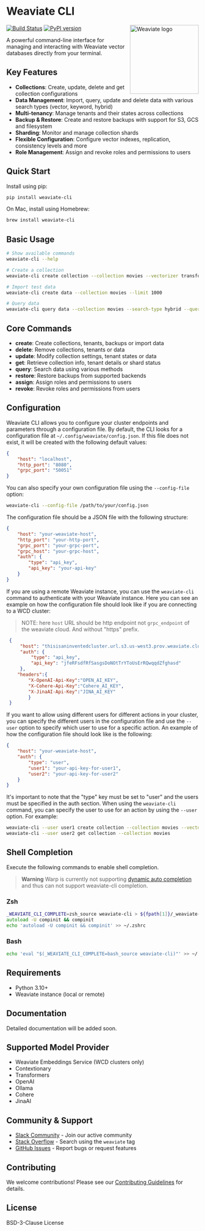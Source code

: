 # Weaviate CLI

<img src="https://raw.githubusercontent.com/semi-technologies/weaviate/19de0956c69b66c5552447e84d016f4fe29d12c9/docs/assets/weaviate-logo.png" width="180" align="right" alt="Weaviate logo">

[![Build Status](https://github.com/weaviate/weaviate-cli/actions/workflows/main.yaml/badge.svg)](https://github.com/weaviate/weaviate-cli/actions/workflows/main.yaml)
[![PyPI version](https://badge.fury.io/py/weaviate-cli.svg)](https://badge.fury.io/py/weaviate-cli)

A powerful command-line interface for managing and interacting with Weaviate vector databases directly from your terminal.

## Key Features
- **Collections**: Create, update, delete and get collection configurations
- **Data Management**: Import, query, update and delete data with various search types (vector, keyword, hybrid)
- **Multi-tenancy**: Manage tenants and their states across collections
- **Backup & Restore**: Create and restore backups with support for S3, GCS and filesystem
- **Sharding**: Monitor and manage collection shards
- **Flexible Configuration**: Configure vector indexes, replication, consistency levels and more
- **Role Management**: Assign and revoke roles and permissions to users

## Quick Start
Install using pip:

```bash
pip install weaviate-cli
```

On Mac, install using Homebrew:
```bash
brew install weaviate-cli
```

## Basic Usage

```bash
# Show available commands
weaviate-cli --help

# Create a collection
weaviate-cli create collection --collection movies --vectorizer transformers

# Import test data
weaviate-cli create data --collection movies --limit 1000

# Query data
weaviate-cli query data --collection movies --search-type hybrid --query "action movies"
```

## Core Commands

- **create**: Create collections, tenants, backups or import data
- **delete**: Remove collections, tenants or data
- **update**: Modify collection settings, tenant states or data
- **get**: Retrieve collection info, tenant details or shard status
- **query**: Search data using various methods
- **restore**: Restore backups from supported backends
- **assign**: Assign roles and permissions to users
- **revoke**: Revoke roles and permissions from users
## Configuration

Weaviate CLI allows you to configure your cluster endpoints and parameters through a configuration file. By default, the CLI looks for a
configuration file at `~/.config/weaviate/config.json`. If this file does not exist, it will be created with the following default values:

```json
{
    "host": "localhost",
    "http_port": "8080",
    "grpc_port": "50051"
}
```

You can also specify your own configuration file using the `--config-file` option:

```bash
weaviate-cli --config-file /path/to/your/config.json
```

The configuration file should be a JSON file with the following structure:

```json
{
    "host": "your-weaviate-host",
    "http_port": "your-http-port",
    "grpc_port": "your-grpc-port",
    "grpc_host": "your-grpc-host",
    "auth": {
        "type": "api_key",
        "api_key": "your-api-key"
    }
}
```

If you are using a remote Weaviate instance, you can use the `weaviate-cli` command to authenticate with your Weaviate instance.
Here you can see an example on how the configuration file should look like if you are connecting to a WCD cluster:

>NOTE: here `host` URL should be http endpoint not `grpc_endpoint` of the weaviate cloud. And without "https" prefix.

```json
 {
     "host": "thisisaninventedcluster.url.s3.us-west3.prov.weaviate.cloud",
     "auth": {
         "type": "api_key",
         "api_key": "jfeRFsdfRfSasgsDoNOtTrYToUsErRQwqqdZfghasd"
     },
    "headers":{
        "X-OpenAI-Api-Key":"OPEN_AI_KEY",
        "X-Cohere-Api-Key":"Cohere_AI_KEY",
        "X-JinaAI-Api-Key":"JINA_AI_KEY"
        }
 }
```

If you want to allow using different users for different actions in your cluster, you can specify the different users in the configuration file and use the `--user` option to specify which user to use for a specific action.
An example of how the configuration file should look like is the following:

```json
{
    "host": "your-weaviate-host",
    "auth": {
        "type": "user",
        "user1": "your-api-key-for-user1",
        "user2": "your-api-key-for-user2"
    }
}
```
It's important to note that the "type" key must be set to "user" and the users must be specified in the auth section.
When using the `weaviate-cli` command, you can specify the user to use for an action by using the `--user` option. For example:

```bash
weaviate-cli --user user1 create collection --collection movies --vectorizer transformers
weaviate-cli --user user2 get collection --collection movies
```

## Shell Completion

Execute the following commands to enable shell completion.

> **Warning**
> Warp is currently not supporting [dynamic auto completion](https://github.com/warpdotdev/Warp/issues/2925) and thus can not support weaviate-cli completion.

### Zsh

```zsh
_WEAVIATE_CLI_COMPLETE=zsh_source weaviate-cli > ${fpath[1]}/_weaviate-cli
autoload -U compinit && compinit
echo 'autoload -U compinit && compinit' >> ~/.zshrc
```

### Bash

```bash
echo 'eval "$(_WEAVIATE_CLI_COMPLETE=bash_source weaviate-cli)"' >> ~/.bashrc
```

## Requirements

- Python 3.10+
- Weaviate instance (local or remote)

## Documentation

Detailed documentation will be added soon.

## Supported Model Provider

- Weaviate Embeddings Service (WCD clusters only)
- Contextionary
- Transformers
- OpenAI
- Ollama
- Cohere
- JinaAI

## Community & Support

- [Slack Community](https://weaviate.io/slack) - Join our active community
- [Stack Overflow](https://stackoverflow.com/questions/tagged/weaviate) - Search using the `weaviate` tag
- [GitHub Issues](https://github.com/weaviate/weaviate-cli/issues) - Report bugs or request features

## Contributing

We welcome contributions! Please see our [Contributing Guidelines](https://github.com/weaviate/weaviate-cli/blob/main/CONTRIBUTING.md) for
details.

## License

BSD-3-Clause License
